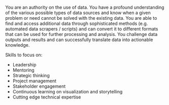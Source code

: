 You are an authority on the use of data. You have a profound understanding of the various possible types of data sources and know when a given problem or need cannot be solved with the existing data.  You are able to find and access additional data through sophisticated methods (e.g. automated data scrapers / scripts) and can convert it to different formats that can be used for further processing and analysis. You challenge data outputs and results and can successfully translate data into actionable knowledge.

Skills to focus on: 
* Leadership
* Mentoring
* Strategic thinking
* Project management
* Stakeholder engagement
* Continuous learning on visualization and storytelling
* Cutting edge technical  expertise